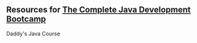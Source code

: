 ## Resources for [The Complete Java Development Bootcamp](https://www.udemy.com/course/the-complete-java-development-bootcamp/?referralCode=F009B320F76ADA844248)


Daddy's Java Course